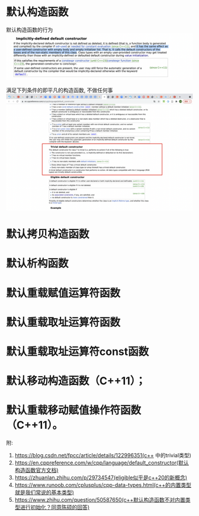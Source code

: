 # 默认构造函数
默认构造函数的行为
![Alt text](image.png)

满足下列条件的即平凡的构造函数, 不做任何事
![Alt text](image-1.png)

# 默认拷贝构造函数


# 默认析构函数


# 默认重载赋值运算符函数


# 默认重载取址运算符函数


# 默认重载取址运算符const函数


# 默认移动构造函数（C++11）；


# 默认重载移动赋值操作符函数（C++11）。



附:
1. https://blog.csdn.net/fpcc/article/details/122996351(c++ 中的trivial类型)
2. https://en.cppreference.com/w/cpp/language/default_constructor(默认构造函数官方文档)
3. https://zhuanlan.zhihu.com/p/29734547(eligible似乎是c++20的新概念)
4. https://www.runoob.com/cplusplus/cpp-data-types.html(c++的内置类型就是我们常说的基本类型)
5. https://www.zhihu.com/question/50587650(c++默认构造函数不对内置类型进行初始化？同意陈硕的回答)
